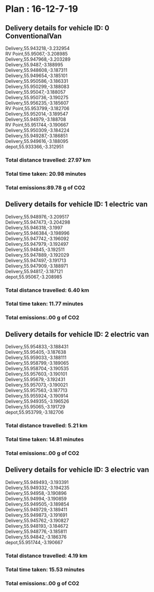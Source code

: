 # Plan : 16-12-7-19
## Delivery details for vehicle ID: 0 ConventionalVan 
Delivery,55.943218,-3.232954<br>RV Point,55.95067,-3.208985<br>Delivery,55.947968,-3.203289<br>Delivery,55.9487,-3.188995<br>Delivery,55.948608,-3.187311<br>Delivery,55.949654,-3.185101<br>Delivery,55.950586,-3.186331<br>Delivery,55.950299,-3.188083<br>Delivery,55.95047,-3.188057<br>Delivery,55.950736,-3.190275<br>Delivery,55.956235,-3.185607<br>RV Point,55.953799,-3.182706<br>Delivery,55.952014,-3.189547<br>Delivery,55.94979,-3.188708<br>RV Point,55.951744,-3.190667<br>Delivery,55.950309,-3.184224<br>Delivery,55.949287,-3.186851<br>Delivery,55.949616,-3.188095<br>depot,55.933366,-3.312951<br>
### Total distance travelled: 27.97 km 
### Total time taken: 20.98 minutes 
### Total emissions:89.78 g of CO2
## Delivery details for vehicle ID: 1 electric van 
Delivery,55.948976,-3.209517<br>Delivery,55.947473,-3.204298<br>Delivery,55.946318,-3.1997<br>Delivery,55.946384,-3.198996<br>Delivery,55.947742,-3.196092<br>Delivery,55.947979,-3.192497<br>Delivery,55.94845,-3.192511<br>Delivery,55.947889,-3.192029<br>Delivery,55.947497,-3.191713<br>Delivery,55.947909,-3.188971<br>Delivery,55.94817,-3.187121<br>depot,55.95067,-3.208985<br>
### Total distance travelled: 6.40 km 
### Total time taken: 11.77 minutes 
### Total emissions:.00 g of CO2
## Delivery details for vehicle ID: 2 electric van 
Delivery,55.954833,-3.188431<br>Delivery,55.95405,-3.187638<br>Delivery,55.959033,-3.188111<br>Delivery,55.958799,-3.189065<br>Delivery,55.958704,-3.190535<br>Delivery,55.957603,-3.190101<br>Delivery,55.95679,-3.192431<br>Delivery,55.957073,-3.190021<br>Delivery,55.957563,-3.187713<br>Delivery,55.955924,-3.190914<br>Delivery,55.949355,-3.196526<br>Delivery,55.95065,-3.191729<br>depot,55.953799,-3.182706<br>
### Total distance travelled: 5.21 km 
### Total time taken: 14.81 minutes 
### Total emissions:.00 g of CO2
## Delivery details for vehicle ID: 3 electric van 
Delivery,55.949493,-3.193391<br>Delivery,55.949332,-3.194235<br>Delivery,55.94958,-3.190896<br>Delivery,55.94994,-3.190859<br>Delivery,55.949505,-3.189854<br>Delivery,55.949729,-3.189411<br>Delivery,55.949873,-3.191691<br>Delivery,55.945762,-3.190827<br>Delivery,55.948193,-3.184672<br>Delivery,55.948776,-3.185811<br>Delivery,55.94842,-3.186376<br>depot,55.951744,-3.190667<br>
### Total distance travelled: 4.19 km 
### Total time taken: 15.53 minutes 
### Total emissions:.00 g of CO2
